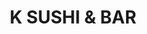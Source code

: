 ---
layout: place
title: "K SUSHI & BAR"
permalink: /new-york/new-york/k-sushi-bar.html
stateAbbr: NY
stateName: New York
cityName: New York
seo:
  name: "K SUSHI & BAR"
  type: Restaurant
  links: null
description: "K SUSHI & BAR serves delicious sushi in New York, New York. Try fresh Japanese dishes for a great dining experience. "
place_id: ChIJh40VCABZwokRqBpRmqN-C1M
photos:
  - name: >-
      places/ChIJh40VCABZwokRqBpRmqN-C1M/photos/AeeoHcLSy-wQcAIqPHRpv2PWp3rEe-3qK-Rd4jL_wqLWQfLlGFib31jNwKh65aXNSvSico6H6Sz0vWs0pFnfluRtMrz03nMLo_cQidZ58BX11yvwHVqLn53bq7ctrnfZiwAAcmZn8FWuY_UGtl8P0j-bYKCDpkOgMt9nFa9eEpka9mNgLneFR2lYC5adRxSl9hBGo6LIWsb9m58Ksbev8h-WUuy3xhKfWQ5ymVT1HAjvLpGSQVVBo4BY2ss38FQuoOzaxRSPFy45YbNj5kApPQd4yFUec7ThuiUASSK7s6w8dVpDNw
    widthPx: 4032
    heightPx: 3024
    authorAttributions:
      - displayName: K SUSHI & BAR
        uri: https://maps.google.com/maps/contrib/112597899395341598333
        photoUri: >-
          https://lh3.googleusercontent.com/a/ACg8ocJCz60BwRrdp2nI-ObEyPWdHiQL5fpkCiyJSQAC9Ax6Sezufw=s100-p-k-no-mo
    flagContentUri: >-
      https://www.google.com/local/imagery/report/?cb_client=maps_api_places.places_api&image_key=!1e10!2sAF1QipPSXl5axADhFS-uvqZcHWsH6oBJwN7S2UUGWQJL&hl=en-US
    googleMapsUri: >-
      https://www.google.com/maps/place//data=!3m4!1e2!3m2!1sAF1QipPSXl5axADhFS-uvqZcHWsH6oBJwN7S2UUGWQJL!2e10!4m2!3m1!1s0x89c2590008158d87:0x530b7ea39a511aa8
  - name: >-
      places/ChIJh40VCABZwokRqBpRmqN-C1M/photos/AeeoHcIrUWN63JtlQr8m7SOW9fsfJl6IxVwDUCzAwPrBSDHgcaMtGp0rR4pc4lVxW8x9Vz_QfeZLJawMuDknhmWFIvIxSaMQJdElNTYxcqv1Xe_gvS96rOkIZG0qU2b5u_BRlcijKoVrqS5BWnWCNm22GQ_Fdwj-PcIyOjnpclX_63GR-pDx8DKbG-emmgE8KIuOvYxqgIaei8Y6qHLUbMFjwNV8T7BwgnN9Vtm9SxQ7l_OFqZSuM0ypt7xUd837bS6p8n386wQO8AkvZvugYL1FxnzqS4_ykYXB0TSQ5UqtrYePvg
    widthPx: 4032
    heightPx: 3024
    authorAttributions:
      - displayName: K SUSHI & BAR
        uri: https://maps.google.com/maps/contrib/112597899395341598333
        photoUri: >-
          https://lh3.googleusercontent.com/a/ACg8ocJCz60BwRrdp2nI-ObEyPWdHiQL5fpkCiyJSQAC9Ax6Sezufw=s100-p-k-no-mo
    flagContentUri: >-
      https://www.google.com/local/imagery/report/?cb_client=maps_api_places.places_api&image_key=!1e10!2sAF1QipPgB18PwCSvotErClVUQUQi4xmEgSbyST8UqVQ2&hl=en-US
    googleMapsUri: >-
      https://www.google.com/maps/place//data=!3m4!1e2!3m2!1sAF1QipPgB18PwCSvotErClVUQUQi4xmEgSbyST8UqVQ2!2e10!4m2!3m1!1s0x89c2590008158d87:0x530b7ea39a511aa8
  - name: >-
      places/ChIJh40VCABZwokRqBpRmqN-C1M/photos/AeeoHcIX3uWYIjTcUmSWU0VsBxvmPsaOQ2rKE9BzB3NLQMJWOJP4LFVAF6F1bNOFNITplbsJbhZyTll1_eJnVTr22Pyx07WErSZp_103d1oXM126cT0DPST6jFYLkXy1Q_CqDs4rhBKBc0cGQDjE-ituSO091vTQ6LvvH4VOo4AIOTJHOy-Fn7_JCTypt19MUIzc43O3DgeS__O-HJaxUul8BpKYoWHYLtLzmS0R4lTWHh9ABG7Byht7CEkdvX78LHbv8U833of0vpPCa2pnInCu5Jt_hxeQZG1LXSqlStxwK6-arNP0K24EACJ811LNQ95FTpfPwewHP6ZjDKr0hfpbMppiQpK4JSjrhnGBhOnrElvRvLiMo1JuGBj6vqyyJCV97aHDRSbhg2jAu0olXouWCWvFoGO4r7t1d62Vq_YZp6WiIg
    widthPx: 3600
    heightPx: 4800
    authorAttributions:
      - displayName: Inga Tovpeko
        uri: https://maps.google.com/maps/contrib/113211038013664228641
        photoUri: >-
          https://lh3.googleusercontent.com/a-/ALV-UjWGycqC1buToNpzLPS_fMXhGKKk1OvNuFkzd0R5ODTo9cIFhIwo8w=s100-p-k-no-mo
    flagContentUri: >-
      https://www.google.com/local/imagery/report/?cb_client=maps_api_places.places_api&image_key=!1e10!2sCIHM0ogKEICAgMDw8PDiCQ&hl=en-US
    googleMapsUri: >-
      https://www.google.com/maps/place//data=!3m4!1e2!3m2!1sCIHM0ogKEICAgMDw8PDiCQ!2e10!4m2!3m1!1s0x89c2590008158d87:0x530b7ea39a511aa8
  - name: >-
      places/ChIJh40VCABZwokRqBpRmqN-C1M/photos/AeeoHcJqVoMc0MJtBPs-TdNZ3mReXO46E7Ik_D0NatFEL3BV2yntc3K5QP6fw-HfjHgApgCPTE-8ny7pXVxgHBZ_DpHgWIV94gM_djnJdvx0wIbOD_PUPkOa2ZzckzIvxHrcoXYviUnDMddfNojsdtUprQ5jywuxBgNAh8UpS0XO9MmnWcll7ood5Th5gnNxzmb1-x7ZmWTNRWVoCbECmQ_XjFLRAR1BZAhPjswuzcOa2khVrB13FOQFEZZdY2IgDv517jqH0ZRQWMquGHuBSsIflOMR5mn3aC28x0S7dPM4VMzYnET6bxSzqExIhi25JKmBjPgNUS3JxEM0TwPY8W7uxqJDBB3vlK1_IBRm1VPjWZRBq6KUq2_VAX31TdnPAgGOV9AyWDXKTJnho8VQTXnT8y9_2uj3xQ1_WW-oyGtIf9Q
    widthPx: 4032
    heightPx: 3024
    authorAttributions:
      - displayName: Dj J
        uri: https://maps.google.com/maps/contrib/109495105368257716656
        photoUri: >-
          https://lh3.googleusercontent.com/a-/ALV-UjW30kXz-YYIClM5PELZIc5COyqv53UGfLLOxjpzVgWaZFIHtNvg=s100-p-k-no-mo
    flagContentUri: >-
      https://www.google.com/local/imagery/report/?cb_client=maps_api_places.places_api&image_key=!1e10!2sCIHM0ogKEICAgMCgwc-CPA&hl=en-US
    googleMapsUri: >-
      https://www.google.com/maps/place//data=!3m4!1e2!3m2!1sCIHM0ogKEICAgMCgwc-CPA!2e10!4m2!3m1!1s0x89c2590008158d87:0x530b7ea39a511aa8
  - name: >-
      places/ChIJh40VCABZwokRqBpRmqN-C1M/photos/AeeoHcKhzeSRJgdIIJZkwfsjV2zeJaWrqJp1UPWE1vCZfJr8Jp_foD2wMZl36t0iv8kfRaIeXn19wGtfkMoFGS4H7TYlHaHOAGCa8nDUxNbYVDVcShZ0YGr2sH9yowK06aAKrRmh6AlDcS2VNj2fa-tqm8FkAJC29vjZRO65xRAxTZYLDconq0rERBSFBvdgGQUT4VTYtZW35J_OncxraGnNTvjM2Ub__Jb1EdqPI4IfrqdArblPjYcuT4Yrvu7vusOf3vUjspwHi48XU4lUX63c_QwRq-uvw4MFmpe3GOI-LtZeiqoHoghF-wmykRPWB8ttJ-V1OFUNttUqmqXnz_k0SYIOR26w2huOXY9a86xYleiHkyDPtvzadmT76aY6XfXuo-jR747Hib7JEowJzFfD5qdORsRxK_ZiRsJQqkcoTsI
    widthPx: 3600
    heightPx: 4800
    authorAttributions:
      - displayName: Dk
        uri: https://maps.google.com/maps/contrib/116843519525789548204
        photoUri: >-
          https://lh3.googleusercontent.com/a/ACg8ocLeoOHfL1gz71vI6jFJ_SIPrw4HzN3P9jcdlTZ2WBwTfL4XJQ=s100-p-k-no-mo
    flagContentUri: >-
      https://www.google.com/local/imagery/report/?cb_client=maps_api_places.places_api&image_key=!1e10!2sCIHM0ogKEICAgICv27jEAg&hl=en-US
    googleMapsUri: >-
      https://www.google.com/maps/place//data=!3m4!1e2!3m2!1sCIHM0ogKEICAgICv27jEAg!2e10!4m2!3m1!1s0x89c2590008158d87:0x530b7ea39a511aa8
  - name: >-
      places/ChIJh40VCABZwokRqBpRmqN-C1M/photos/AeeoHcKe3fb54XnLxRlAjCSyKb6crPiQiAec7JvNne4sC13pN1N7v63y9eG67BuEEDhlaG0AEeEjB7sSwgjGPOBtTNM_-YwgYALWN-p74OEslckbFNIPiiUiP3kr_A-3xZt9C1e-9jdp-qErwRnRjBHZAELPQhglUtzZziZsdH4xxEGPdtxgGNObw1mCWTgN1Ln53-A6lrzKr6Kh6hXJMq5-rk-gqFFj1Ho_CAVJaMOgVqnawhtVvAMF799ZtH1Mvd88VTZQ3pvZVTz5v_Zuv4gbBt-8hd6FeUfxukMdQxvpQwWVUDJ6lz5VtC3l7eASQvFn3ljFvINIYPGqjPlY4MK_8oOxCY_MwbszhLNjHnEY5teHAyXt1ODd1d_QLIEXdi_WFEDf14FRD4mHNCLwWvtmGHKyoYwWV6_AcNdi3Iyr0p-UvLIe
    widthPx: 3842
    heightPx: 2882
    authorAttributions:
      - displayName: JP Allport
        uri: https://maps.google.com/maps/contrib/110383342382101407318
        photoUri: >-
          https://lh3.googleusercontent.com/a-/ALV-UjUXjVedujwXdYAqtMgv1Yhe9qB7k1ksio0o0i3WEQX9BTJ5awa_=s100-p-k-no-mo
    flagContentUri: >-
      https://www.google.com/local/imagery/report/?cb_client=maps_api_places.places_api&image_key=!1e10!2sCIHM0ogKEICAgIDv2e7boAE&hl=en-US
    googleMapsUri: >-
      https://www.google.com/maps/place//data=!3m4!1e2!3m2!1sCIHM0ogKEICAgIDv2e7boAE!2e10!4m2!3m1!1s0x89c2590008158d87:0x530b7ea39a511aa8
  - name: >-
      places/ChIJh40VCABZwokRqBpRmqN-C1M/photos/AeeoHcLK1DYq_guKDurvvxpLzA-EpVmZ1SLw7Z3TAjrIDe0SOU4mZHSrZydVgaWp3XRn7bQaaEkB2Mp3HH2OquB8fFr1fHlK2mROUKKyOSGRhWzu2o6xm-wezSLd8SFTv9gZRLaIe2R9d-fBjXUmljy8IcAvRZEnvXKQpHgffntyYZaAP4KMjXySkpVorkormLQOCgsm505uD09ScrBg_a_zXQW5cVkGgWSza3Rklu-s3PgWFafdNyJRdj7ITg-pb0JmGr_DgYvkn61h0EOv9TXz0xVicwuwyeJPnIvcEL4hBCdHMb9zryrKlePn2edihlbNFo0X4NH4sETzRnJLa8T8B6XjpX2ymO4VuHMcLWRkfj1Sqr-0bv2p9-f5KpiZiKymqkcRcDXo2wUKyR_zgxUjNDxU78yObW6gzV_dNyecX7cR4xlI
    widthPx: 3024
    heightPx: 4032
    authorAttributions:
      - displayName: William Beteet
        uri: https://maps.google.com/maps/contrib/113273090233403125454
        photoUri: >-
          https://lh3.googleusercontent.com/a-/ALV-UjWNFg6bqof8kh61lwSKSWon36hJg2a8KYWzbUVEdWUnzO1wmDE9=s100-p-k-no-mo
    flagContentUri: >-
      https://www.google.com/local/imagery/report/?cb_client=maps_api_places.places_api&image_key=!1e10!2sCIHM0ogKEICAgMCQj_6o4gE&hl=en-US
    googleMapsUri: >-
      https://www.google.com/maps/place//data=!3m4!1e2!3m2!1sCIHM0ogKEICAgMCQj_6o4gE!2e10!4m2!3m1!1s0x89c2590008158d87:0x530b7ea39a511aa8
  - name: >-
      places/ChIJh40VCABZwokRqBpRmqN-C1M/photos/AeeoHcINZ1x9i29tTeDEjc7kSq0XN-pSyc4RKJbvmsCKstTLEBXbPtwNf0MnBOh6PzkgtLLeOdkerVutsigXRpy110RI99JjE4GoPyU5L7azwko1Byusm2aHFyYEv4jfl4G6Fozu_wiac9aQw5ySTKChJWSSziSGKSZwv5aaNoe3AKKZ0889fenFKsHG-jdAZylDaAi_aVE9DO5QG_Ct1TSLsIDtOw1vIALPMimDrgm2r1sritYmml6I4rIZnDmL9uTRyU-vgYs-NjVjZk6nYFshW14ARu88DOgndHnJaeGgT2MctMojdIa9-Uf9me8l01p_IjiPLSVQKo4tRSRDL8QAMw2DV3-mAefmgtL0xyTXpkZu62d3Qxt5f454ZsZTu75cHclfb8L6A4Fs5Yp_wpf7sQNyk9K8dc1ljsMZq52DymEPX9U
    widthPx: 4080
    heightPx: 3072
    authorAttributions:
      - displayName: Dave Giancristoforo
        uri: https://maps.google.com/maps/contrib/101912882064015947183
        photoUri: >-
          https://lh3.googleusercontent.com/a-/ALV-UjWHOFtUe36RsClShvOLAlBUVybzDumEq7suwWadShw93b3YpFcoWA=s100-p-k-no-mo
    flagContentUri: >-
      https://www.google.com/local/imagery/report/?cb_client=maps_api_places.places_api&image_key=!1e10!2sCIHM0ogKEICAgMCgsYWv6gE&hl=en-US
    googleMapsUri: >-
      https://www.google.com/maps/place//data=!3m4!1e2!3m2!1sCIHM0ogKEICAgMCgsYWv6gE!2e10!4m2!3m1!1s0x89c2590008158d87:0x530b7ea39a511aa8
  - name: >-
      places/ChIJh40VCABZwokRqBpRmqN-C1M/photos/AeeoHcKilpTMrKVRN7bwlTjJjcPT-qgbs2EnJ2IKTiLo9-ll2cYQURrn4JGFAuHHxiUS2VZDEQUAPAf6J6B6iku0HjfZWHtlIRSrdt2xPkr_eVDxm-McbBHA1EsPsQc7337qh2NSfDGrmHnQ5eO1e6b6ax8KuQqBAjpAZVzJIoxsTj9rjhm1_i_o_zx4qFrGMCWEp8cEJ_uucL2bF3rMlfOlu9lT78XqvNFQlfEySHAzb3RZfjcwOq7yCkLAr_FTjLVg_RxJAaXgY8epUWBGTPX_2CZNjRdUEtHY5921T-A9nK4fxLGBjulKZFbMzZ6QXkX7HgQdY_GokP_OLiIiYFWOFwj9boTZb8sBZaXkjrZ6kS8B7CBZmluaZZyrgUf-x4Vpj16TwqKyB4gBY8K0YFUo4P83yO_bgmKp3O5GEdEEnQ-BnD7x
    widthPx: 4080
    heightPx: 3072
    authorAttributions:
      - displayName: Don Doan
        uri: https://maps.google.com/maps/contrib/106588663218651545492
        photoUri: >-
          https://lh3.googleusercontent.com/a-/ALV-UjUALYD_bNvfYX8dv9K3rN2IK2S16xHmnAAT3m-Q8MUfiqnq2mjuJg=s100-p-k-no-mo
    flagContentUri: >-
      https://www.google.com/local/imagery/report/?cb_client=maps_api_places.places_api&image_key=!1e10!2sCIHM0ogKEICAgIDr6IWzhwE&hl=en-US
    googleMapsUri: >-
      https://www.google.com/maps/place//data=!3m4!1e2!3m2!1sCIHM0ogKEICAgIDr6IWzhwE!2e10!4m2!3m1!1s0x89c2590008158d87:0x530b7ea39a511aa8
  - name: >-
      places/ChIJh40VCABZwokRqBpRmqN-C1M/photos/AeeoHcItZbbjkL0Y6ohaeICYZt6o-FXaLBXjGQoRpU6nH8EQ4PmwJmmBZk_Q_NqPKWgaSaIkeHBUMMpnhdDT3hV9cyxog6TxKOrJ23FaXO3BLaQ1FaNyoyN6ohl4hTRlU1PNaThMDkA6coHwjYWsAhvIfyUIla1JtZLYPhzTh0U2mEFBCmKgMmRVfP20rUC7tCepne1_BqQjxthpPUEmptaE17stsFA4T9WqSHsoPntLmw3hocwbtjd8dwN1QstiH8Rjx_NpUtShBSxHCuGiD2-6PuWYWuqm3CobhbWG-G7GQAQFpJBO5WGcmEehiiLC6gFivAnI5eSxs90l-3li4B_NvUDXQ5Os8hGh8WdgkaZXRYeDGwAtdY8OAWrDBZ0IaG8EyuTvBWeyMLuKZMgspEkeHSwk8e5ilrWix5DSA4JMd0gdvcYj
    widthPx: 3600
    heightPx: 4800
    authorAttributions:
      - displayName: Cherrilyn Badilla
        uri: https://maps.google.com/maps/contrib/113382719869014239722
        photoUri: >-
          https://lh3.googleusercontent.com/a/ACg8ocL0L1hfYJa4FPLaycLPuxyKHtiIvS6oYLF9wMUqCg65yTz_CQ=s100-p-k-no-mo
    flagContentUri: >-
      https://www.google.com/local/imagery/report/?cb_client=maps_api_places.places_api&image_key=!1e10!2sCIHM0ogKEICAgID_lK7W9QE&hl=en-US
    googleMapsUri: >-
      https://www.google.com/maps/place//data=!3m4!1e2!3m2!1sCIHM0ogKEICAgID_lK7W9QE!2e10!4m2!3m1!1s0x89c2590008158d87:0x530b7ea39a511aa8
address: 23 W 31st St, New York, NY 10001, USA
street: 23 W 31st St
city: New York
state: NY
zip: '10001'
country: USA
neighborhood: null
latitude: '40.747220'
longitude: '-73.987166'
accessibility_options:
  wheelchairAccessibleParking: false
business_status: OPERATIONAL
name: K SUSHI & BAR
google_maps_links:
  directionsUri: >-
    https://www.google.com/maps/dir//''/data=!4m7!4m6!1m1!4e2!1m2!1m1!1s0x89c2590008158d87:0x530b7ea39a511aa8!3e0
  placeUri: https://maps.google.com/?cid=5984015771025611432
  writeAReviewUri: >-
    https://www.google.com/maps/place//data=!4m3!3m2!1s0x89c2590008158d87:0x530b7ea39a511aa8!12e1
  reviewsUri: >-
    https://www.google.com/maps/place//data=!4m4!3m3!1s0x89c2590008158d87:0x530b7ea39a511aa8!9m1!1b1
  photosUri: >-
    https://www.google.com/maps/place//data=!4m3!3m2!1s0x89c2590008158d87:0x530b7ea39a511aa8!10e5
primary_type: Asian Restaurant
opening_hours:
  regular: null
  current: null
secondary_opening_hours:
  regular:
    weekdayDescriptions: null
    type: null
  current:
    weekdayDescriptions: null
    type: null
phone: null
price_level: null
price_range: null
rating: null
rating_count: 0
website: null
reviews: null
parking_options: null
payment_options: null
allow_dogs: null
curbside_pickup: null
delivery: null
dine_in: null
good_for_children: null
good_for_groups: null
good_for_sports: null
live_music: null
menu_for_children: null
outdoor_seating: null
reservable: null
restroom: null
serves_beer: null
serves_breakfast: null
serves_brunch: null
serves_cocktails: null
serves_coffee: null
serves_dinner: null
serves_dessert: null
serves_lunch: null
serves_vegetarian_food: null
serves_wine: null
takeout: null
summary: null

---